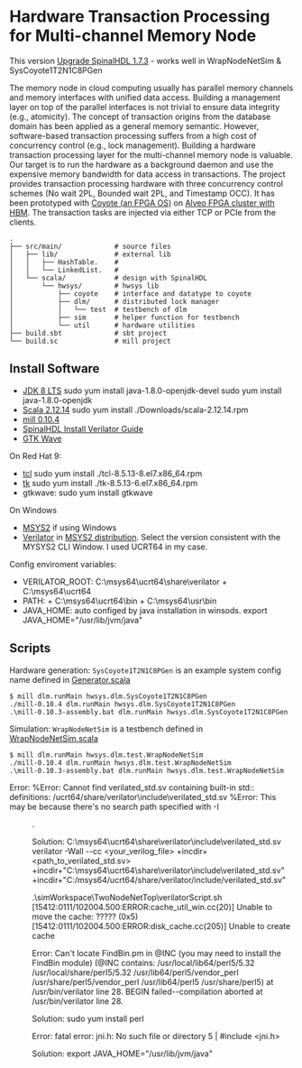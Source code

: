 
# Hardware Transaction Processing for Multi-channel Memory Node

This version [Upgrade SpinalHDL 1.7.3](https://github.com/rbshi/dlm/commit/57af3afd098f05efb3974a9ed5d25fca57713327) - works well in WrapNodeNetSim & SysCoyote1T2N1C8PGen

The memory node in cloud computing usually has parallel memory channels and memory interfaces with unified data access. Building a management layer on top of the parallel interfaces is not trivial to ensure data integrity (e.g., atomicity). The concept of transaction origins from the database domain has been applied as a general memory semantic. However, software-based transaction processing suffers from a high cost of concurrency control (e.g., lock management). Building a hardware transaction processing layer for the multi-channel memory node is valuable. Our target is to run the hardware as a background daemon and use the expensive memory bandwidth for data access in transactions. The project provides transaction processing hardware with three concurrency control schemes (No wait 2PL, Bounded wait 2PL, and Timestamp OCC). It has been prototyped with [Coyote (an FPGA OS)](https://github.com/fpgasystems/Coyote) on [Alveo FPGA cluster with HBM](https://xilinx.github.io/xacc/ethz.html). The transaction tasks are injected via either TCP or PCIe from the clients.



```
.
├── src/main/             # source files
│   ├── lib/              # external lib
│   │   ├── HashTable.    # 
│   │   └── LinkedList.   # 
│   └── scala/            # design with SpinalHDL
│       └── hwsys/        # hwsys lib
│           ├── coyote    # interface and datatype to coyote
│           ├── dlm/      # distributed lock manager
│           │   └── test  # testbench of dlm
│           ├── sim       # helper function for testbench
│           └── util      # hardware utilities
├── build.sbt             # sbt project
└── build.sc              # mill project
```

## Install Software
 - [JDK 8 LTS](https://adoptium.net/zh-CN/temurin/releases/?version=8)  sudo yum install java-1.8.0-openjdk-devel     sudo yum install java-1.8.0-openjdk
 - [Scala 2.12.14](https://www.scala-lang.org/download/2.12.14.html)  sudo yum install ./Downloads/scala-2.12.14.rpm
 - [mill 0.10.4](https://github.com/com-lihaoyi/mill/releases/tag/0.10.4)  
 - [SpinalHDL Install Verilator Guide](https://spinalhdl.github.io/SpinalDoc-RTD/master/SpinalHDL/Simulation/install/Verilator.html)
 - [GTK Wave](https://sourceforge.net/projects/gtkwave/)

 On Red Hat 9:
 - [tcl](https://centos.pkgs.org/7/centos-x86_64/tcl-8.5.13-8.el7.x86_64.rpm.html) sudo yum install ./tcl-8.5.13-8.el7.x86_64.rpm 
 - [tk](https://centos.pkgs.org/7/centos-x86_64/tk-8.5.13-6.el7.x86_64.rpm.html) sudo yum install ./tk-8.5.13-6.el7.x86_64.rpm 
 - gtkwave:  sudo yum install gtkwave

 On Windows
 - [MSYS2](https://www.msys2.org/) if using Windows
 - [Verilator](https://www.veripool.org/verilator/) in [MSYS2 distribution](https://packages.msys2.org/base/mingw-w64-verilator). Select the version consistent with the MYSYS2 CLI Window. I used UCRT64 in my case.

Config enviroment variables:
 - VERILATOR_ROOT: C:\msys64\ucrt64\share\verilator  +  C:\msys64\ucrt64
 - PATH: + C:\msys64\ucrt64\bin  +  C:\msys64\usr\bin 
 - JAVA_HOME: auto configed by java installation in winsods. export JAVA_HOME="/usr/lib/jvm/java"

## Scripts
Hardware generation: `SysCoyote1T2N1C8PGen` is an example system config name defined in [Generator.scala](https://github.com/rbshi/dlm/blob/master/src/main/scala/hwsys/dlm/Generator.scala)
```
$ mill dlm.runMain hwsys.dlm.SysCoyote1T2N1C8PGen
./mill-0.10.4 dlm.runMain hwsys.dlm.SysCoyote1T2N1C8PGen
.\mill-0.10.3-assembly.bat dlm.runMain hwsys.dlm.SysCoyote1T2N1C8PGen
```
Simulation: `WrapNodeNetSim` is a testbench defined in [WrapNodeNetSim.scala](https://github.com/rbshi/dlm/blob/master/src/main/scala/hwsys/dlm/test/WrapNodeNetSim.scala)
```
$ mill dlm.runMain hwsys.dlm.test.WrapNodeNetSim
./mill-0.10.4 dlm.runMain hwsys.dlm.test.WrapNodeNetSim
.\mill-0.10.3-assembly.bat dlm.runMain hwsys.dlm.test.WrapNodeNetSim
```

Error:
%Error: Cannot find verilated_std.sv containing built-in std:: definitions: /ucrt64/share/verilator\include\verilated_std.sv
%Error: This may be because there's no search path specified with -I<dir>.

Solution:
C:\msys64\ucrt64\share\verilator\include\verilated_std.sv
verilator -Wall --cc <your_verilog_file> +incdir+<path_to_verilated_std.sv>
+incdir+"C:\msys64\ucrt64\share\verilator\include\verilated_std.sv"
+incdir+"C:/msys64/ucrt64/share/verilator/include/verilated_std.sv"

 .\simWorkspace\TwoNodeNetTop\verilatorScript.sh
[15412:0111/102004.500:ERROR:cache_util_win.cc(20)] Unable to move the cache: ????? (0x5)
[15412:0111/102004.500:ERROR:disk_cache.cc(205)] Unable to create cache



Error: 
Can't locate FindBin.pm in @INC (you may need to install the FindBin module) (@INC contains: /usr/local/lib64/perl5/5.32 /usr/local/share/perl5/5.32 /usr/lib64/perl5/vendor_perl /usr/share/perl5/vendor_perl /usr/lib64/perl5 /usr/share/perl5) at /usr/bin/verilator line 28.
BEGIN failed--compilation aborted at /usr/bin/verilator line 28.

Solution:
sudo yum install perl


Error:
fatal error: jni.h: No such file or directory     5 | #include <jni.h>

Solution:
export JAVA_HOME="/usr/lib/jvm/java"

